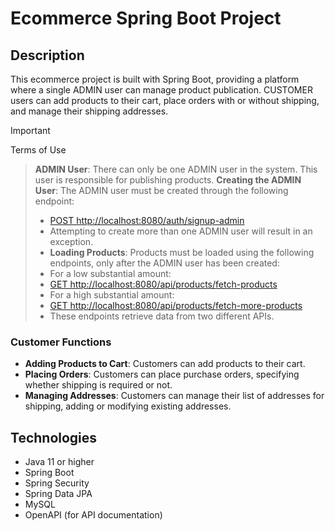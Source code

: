 # Ecommerce Spring Boot Project

## Description

This ecommerce project is built with Spring Boot, providing a platform where a single ADMIN user can manage product publication. CUSTOMER users can add products to their cart, place orders with or without shipping, and manage their shipping addresses.

>[!IMPORTANT]
>Terms of Use

 >**ADMIN User**: There can only be one ADMIN user in the system. This user is responsible for publishing products.
>**Creating the ADMIN User**: The ADMIN user must be created through the following endpoint:
>  - [POST http://localhost:8080/auth/signup-admin](http://localhost:8080/auth/signup-admin)
 > - Attempting to create more than one ADMIN user will result in an exception.
>- **Loading Products**: Products must be loaded using the following endpoints, only after the ADMIN user has been created:
>  - For a low substantial amount:
   > - [GET http://localhost:8080/api/products/fetch-products](http://localhost:8080/api/products/fetch-products)
>  - For a high substantial amount:
   > - [GET http://localhost:8080/api/products/fetch-more-products](http://localhost:8080/api/products/fetch-more-products)
 > - These endpoints retrieve data from two different APIs.

### Customer Functions

- **Adding Products to Cart**: Customers can add products to their cart.
- **Placing Orders**: Customers can place purchase orders, specifying whether shipping is required or not.
- **Managing Addresses**: Customers can manage their list of addresses for shipping, adding or modifying existing addresses.

## Technologies

- Java 11 or higher
- Spring Boot
- Spring Security
- Spring Data JPA
- MySQL
- OpenAPI (for API documentation)
